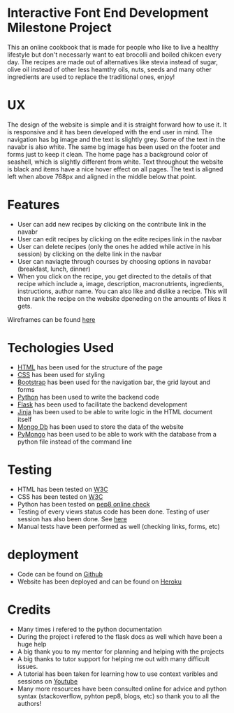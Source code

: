 # Interactive Font End Development Milestone Project
This an online cookbook that is made for people who like to live a healthy lifestyle but don't necessarly want to eat brocolli and boiled chikcen every day.
The recipes are made out of alternatives like stevia instead of sugar, olive oil instead of other less heamthy oils, nuts, seeds and many other ingredients are used to replace the traditional ones,
enjoy!

# UX
The design of the website is simple and it is straight forward how to use it. It is responsive and it has been developed with the end user in mind. The navigation has bg image and the text is slightly grey.
Some of the text in the navabr is also white. The same bg image has been used on the footer and forms just to keep it clean. The home page has a background color of seashell, which is slightly 
different from white. Text throughout the website is black and items have a nice hover effect on all pages. The text is aligned left when above 768px and aligned in the middle below that point.

# Features
* User can add new recipes by clicking on the contribute link in the navabr
* User can edit recipes by clicking on the edite recipes link in the navbar
* User can delete recipes (only the ones he added while active in his session) by clicking on the delte link in the navbar
* User can naviagte through courses by choosing options in navabar (breakfast, lunch, dinner) 
* When you click on the recipe, you get directed to the details of that recipe which include a, image, description, macronutrients, ingredients, instructions, author name. You can also like and 
dislike a recipe. This will then rank the recipe on the website dpeneding on the amounts of likes it gets.

Wireframes can be found [here](https://github.com/Geronimo1992/online-cook-book/tree/master/WIREFRAMES)

# Techologies Used
* [HTML](https://www.w3schools.com/html/html_intro.asp) has been used for the structure of the page
* [CSS](https://www.w3schools.com/css/) has been used for styling
* [Bootstrap](https://getbootstrap.com/) has been used for the navigation bar, the grid layout and forms
* [Python](https://www.python.org/) has been used to write the backend code
* [Flask](http://flask.pocoo.org/) has been used to facilitate the backend development
* [Jinja](http://jinja.pocoo.org/) has been used to be able to write logic in the HTML document itself
* [Mongo Db](https://www.mongodb.com/) has been used to store the data of the website
* [PyMongo](https://api.mongodb.com/python/current/) has been used to be able to work with the database from a python file instead of the command line

# Testing

* HTML has been tested on [W3C](https://validator.w3.org/)
* CSS has been tested on [W3C](https://jigsaw.w3.org/css-validator/)
* Python has been tested on [pep8 online check](http://pep8online.com/)
* Testing of every views status code has been done. Testing of user session has also been done. See  [here](https://github.com/Geronimo1992/online-cook-book/blob/master/app_tests.py)
* Manual tests have been performed as well (checking links, forms, etc)

# deployment
* Code can be found on [Github](https://github.com/Geronimo1992/online-cook-book)
* Website has been deployed and can be found on [Heroku](https://cookbook-flask-mls.herokuapp.com/)

# Credits

* Many times i refered to the python documentation
* During the project i refered to the flask docs as well which have been a huge help
* A big thank you to my mentor for planning and helping with the projects
* A big thanks to tutor support for helping me out with many difficult issues.
* A tutorial has been taken for learning how to use context varibles and sessions on [Youtube](https://www.youtube.com/watch?v=eBwhBrNbrNI)
* Many more resources have been consulted online for advice and python syntax (stackoverflow, pyhton pep8, blogs, etc) so thank you to all the authors!
